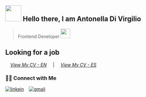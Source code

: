 <h2><img src="https://media.giphy.com/media/mGcNjsfWAjY5AEZNw6/giphy.gif" width="50"> Hello there, I am Antonella Di Virgilio  </h2>

> Frontend Developer <img src="https://media.giphy.com/media/WUlplcMpOCEmTGBtBW/giphy.gif" width="30">

## Looking for a job
&nbsp; &nbsp; *[View My CV - EN](https://drive.google.com/file/d/1HNO5AGox2_Wu-h7kWU9m4mc2eLKzyisT/view?usp=sharing)*
&nbsp; &nbsp; | &nbsp; &nbsp; *[View My CV - ES](https://drive.google.com/file/d/1Eleg_lEfYqbbN2Yx_0kZnNL-kKplurKd/view?usp=sharing)*

<h3> 🤝🏻 Connect with Me </h3>

<p align="center">

[![linkein](https://img.shields.io/badge/-LinkedIn-blue?style=flat-square&logo=Linkedin&logoColor=white&link=https://www.linkedin.com/in/divirgilioantonella/)](https://www.linkedin.com/in/divirgilioantonella/)&nbsp; &nbsp; [![gmail](https://img.shields.io/badge/-Gmail-c14438?style=flat-square&logo=Gmail&logoColor=white&link=mailto:divirgilioantonella@gmail.com)](mailto:divirgilioantonella@gmail.com)
</p>
